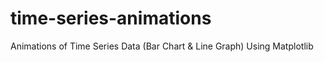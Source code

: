 # time-series-animations
Animations of Time Series Data (Bar Chart &amp; Line Graph) Using Matplotlib
